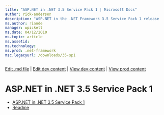 ```yaml
---
title: "ASP.NET in .NET 3.5 Service Pack 1 | Microsoft Docs"
author: rick-anderson
description: "ASP.NET in the .NET Framework 3.5 Service Pack 1 release includes numerous bug fixes. In addition, it includes features for the following: Enabling high-prod..."
ms.author: riande
manager: wpickett
ms.date: 04/12/2010
ms.topic: article
ms.assetid: 
ms.technology: 
ms.prod: .net-framework
msc.legacyurl: /downloads/35-sp1
---
```

[Edit .md file](C:\Projects\msc\dev\Msc.Www\Web.ASP\App_Data\github\downloads\index.md) | [Edit dev content](http://www.aspdev.net/umbraco#/content/content/edit/36270) | [View dev content](http://docs.aspdev.net/tutorials/downloads/35-sp1/index.html) | [View prod content](http://www.asp.net/downloads/35-sp1)

ASP.NET in .NET 3.5 Service Pack 1
====================
- [ASP.NET in .NET 3.5 Service Pack 1](overview.md)
- [Readme](readme.md)